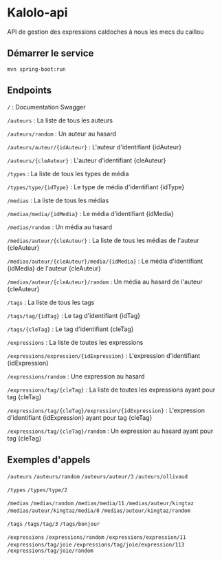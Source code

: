 # Kalolo-api
API de gestion des expressions caldoches à nous les mecs du caillou

## Démarrer le service
`mvn spring-boot:run`

## Endpoints

`/` : Documentation Swagger

`/auteurs` : La liste de tous les auteurs

`/auteurs/random` : Un auteur au hasard

`/auteurs/auteur/{idAuteur}` : L'auteur d'identifiant {idAuteur}

`/auteurs/{cleAuteur}` : L'auteur d'identifiant {cleAuteur}

`/types` : La liste de tous les types de média

`/types/type/{idType}` : Le type de média d'identifiant {idType}

`/medias` : La liste de tous les médias

`/medias/media/{idMedia}` : Le média d'identifiant {idMedia}

`/medias/random` : Un média au hasard

`/medias/auteur/{cleAuteur}` : La liste de tous les médias de l'auteur {cleAuteur}

`/medias/auteur/{cleAuteur}/media/{idMedia}` : Le média d'identifiant {idMedia} de l'auteur {cleAuteur}

`/medias/auteur/{cleAuteur}/random` : Un média au hasard de l'auteur {cleAuteur}

`/tags` : La liste de tous les tags

`/tags/tag/{idTag}` : Le tag d'identifiant {idTag}

`/tags/{cleTag}` : Le tag d'identifiant {cleTag}

`/expressions` : La liste de toutes les expressions

`/expressions/expression/{idExpression}` : L'expression d'identifiant {idExpression}

`/expressions/random` : Une expression au hasard

`/expressions/tag/{cleTag}` : La liste de toutes les expressions ayant pour tag {cleTag}

`/expressions/tag/{cleTag}/expression/{idExpression}` : L'expression d'identifiant {idExpression} ayant pour tag {cleTag}

`/expressions/tag/{cleTag}/random` : Un expression au hasard ayant pour tag {cleTag}


## Exemples d'appels

`/auteurs`
`/auteurs/random`
`/auteurs/auteur/3`
`/auteurs/ollivaud`

`/types` 
`/types/type/2`

`/medias`
`/medias/random`
`/medias/media/11`
`/medias/auteur/kingtaz`
`/medias/auteur/kingtaz/media/8`
`/medias/auteur/kingtaz/random`

`/tags`
`/tags/tag/3`
`/tags/bonjour`

`/expressions`
`/expressions/random`
`/expressions/expression/11`
`/expressions/tag/joie`
`/expressions/tag/joie/expression/113`
`/expressions/tag/joie/random`